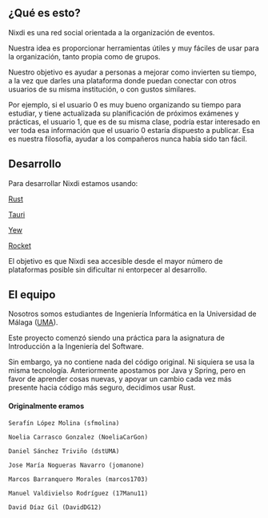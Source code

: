 ¿Qué es esto?
-------------
Nixdi es una red social orientada a la organización de eventos.

Nuestra idea es proporcionar herramientas útiles y muy fáciles de usar para
la organización, tanto propia como de grupos.

Nuestro objetivo es ayudar a personas a mejorar como invierten su tiempo,
a la vez que darles una plataforma donde puedan conectar con otros usuarios
de su misma institución, o con gustos similares.

Por ejemplo, si el usuario 0 es muy bueno organizando su tiempo para estudiar, y
tiene actualizada su planificación de próximos exámenes y prácticas,
el usuario 1, que es de su misma clase, podría estar interesado en ver toda
esa información que el usuario 0 estaría dispuesto a publicar.
Esa es nuestra filosofía, ayudar a los compañeros nunca había sido tan fácil.


Desarrollo
----------
Para desarrollar Nixdi estamos usando:

[Rust](https://www.rust-lang.org/)

[Tauri](https://tauri.app/)

[Yew](https://yew.rs/)

[Rocket](https://rocket.rs/)

El objetivo es que Nixdi sea accesible desde el mayor número de plataformas posible sin dificultar ni entorpecer al desarrollo.


El equipo
---------
Nosotros somos estudiantes de Ingeniería Informática en la Universidad de Málaga ([UMA](https://www.uma.es/)).

Este proyecto comenzó siendo una práctica para la asignatura de Introducción a la Ingeniería del Software.

Sin embargo, ya no contiene nada del código original. Ni siquiera se usa la misma tecnología.
Anteriormente apostamos por Java y Spring, pero en favor de aprender cosas nuevas, y apoyar un cambio cada vez más presente hacia código más seguro, decidimos usar Rust.



#### Originalmente eramos

`Serafín López Molina (sfmolina)`

`Noelia Carrasco Gonzalez (NoeliaCarGon)`

`Daniel Sánchez Triviño (dstUMA)`

`Jose María Nogueras Navarro (jomanone)`

`Marcos Barranquero Morales (marcos1703)`

`Manuel Valdivielso Rodríguez (17Manu11)`

`David Díaz Gil (DavidDG12)`
